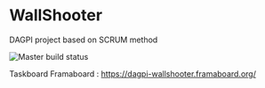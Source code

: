 # WallShooter
DAGPI project based on SCRUM method

![Master build status](https://travis-ci.org/DopaSensei/WallShooter.svg?branch=master "Master branch build status")

Taskboard Framaboard : https://dagpi-wallshooter.framaboard.org/
